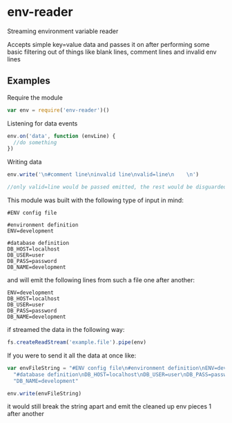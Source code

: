 env-reader
==========

Streaming environment variable reader

Accepts simple key=value data and passes it on after performing some basic
filtering out of things like blank lines, comment lines and invalid env lines

## Examples

Require the module

```js
var env = require('env-reader')()

```

Listening for data events
```js
env.on('data', function (envLine) {
  //do something
})
```

Writing data
```js
env.write('\n#comment line\ninvalid line\nvalid=line\n    \n')

//only valid=line would be passed emitted, the rest would be disguarded
```

This module was built with the following type of input in mind:

```
#ENV config file

#environment definition
ENV=development

#database definition
DB_HOST=localhost
DB_USER=user
DB_PASS=password
DB_NAME=development
```

and will emit the following lines from such a file one after another:

```
ENV=development
DB_HOST=localhost
DB_USER=user
DB_PASS=password
DB_NAME=development
```

if streamed the data in the following way:

```js
fs.createReadStream('example.file').pipe(env)
```

If you were to send it all the data at once like:

```js
var envFileString = "#ENV config file\n#environment definition\nENV=development\n\n" +
  "#database definition\nDB_HOST=localhost\nDB_USER=user\nDB_PASS=password\n" +
  "DB_NAME=development"

env.write(envFileString)
```

it would still break the string apart and emit the cleaned up env
pieces 1 after another
